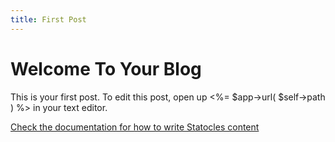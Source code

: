 ```yaml
---
title: First Post
---
```


# Welcome To Your Blog

This is your first post. To edit this post, open up <%= $app->url( $self->path ) %>
in your text editor.

[Check the documentation for how to write Statocles
content](http://preaction.me/statocles/pod/Statocles/Help/Content)
